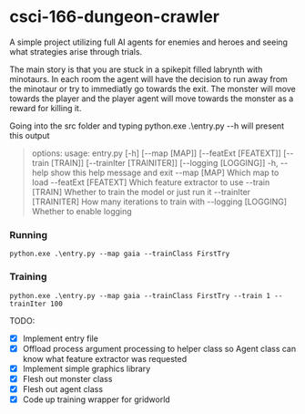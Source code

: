 # csci-166-dungeon-crawler

A simple project utilizing full AI agents for enemies and heroes and seeing what strategies arise through trials.

The main story is that you are stuck in a spikepit filled labrynth with minotaurs. In each room the agent will have the decision to run away from the minotaur or try to immediatly go towards the exit. The monster will move towards the player and the player agent will move towards the monster as a reward for killing it.


Going into the src folder and typing python.exe .\entry.py --h will present this output

>options:
>usage: entry.py [-h] [--map [MAP]] [--featExt [FEATEXT]] [--train [TRAIN]] [--trainIter [TRAINITER]] [--logging [LOGGING]]
>  -h, --help            show this help message and exit
>  --map [MAP]           Which map to load
>  --featExt [FEATEXT]   Which feature extractor to use
>  --train [TRAIN]       Whether to train the model or just run it
>  --trainIter [TRAINITER]
>                        How many iterations to train with
> --logging [LOGGING]   Whether to enable logging

### Running
`python.exe .\entry.py --map gaia --trainClass FirstTry`

### Training
`python.exe .\entry.py --map gaia --trainClass FirstTry --train 1 --trainIter 100`

TODO:

- [x] Implement entry file
- [x] Offload process argument processing to helper class so Agent class can know what feature extractor was requested
- [x] Implement simple graphics library
- [x] Flesh out monster class
- [x] Flesh out agent class
- [x] Code up training wrapper for gridworld
